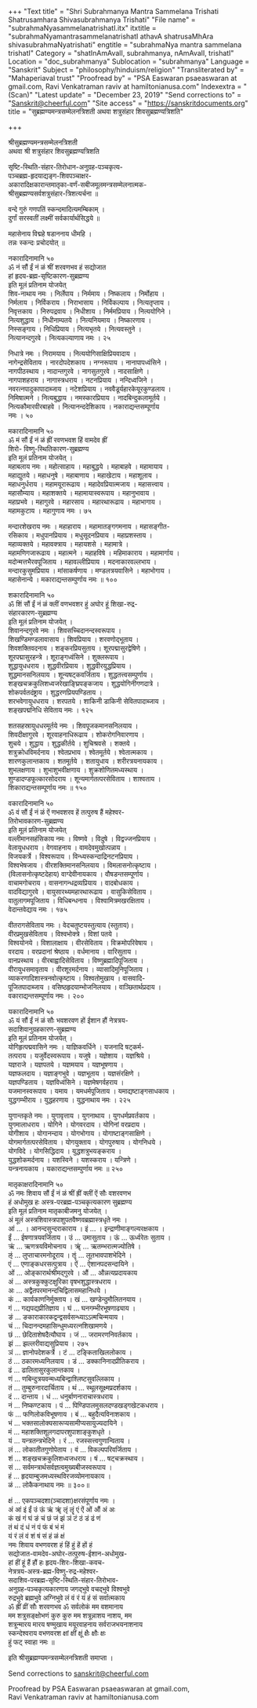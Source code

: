 +++
"Text title" = "Shri Subrahmanya Mantra Sammelana Trishati Shatrusamhara Shivasubrahmanya Trishati"
"File name" = "subrahmaNyasammelanatrishatI.itx"
itxtitle = "subrahmaNyamantrasammelanatrishatI athavA shatrusaMhAra shivasubrahmaNyatrishati"
engtitle = "subrahmaNya mantra sammelana trishatI"
Category = "shatInAmAvalI, subrahmanya, nAmAvalI, trishatI"
Location = "doc_subrahmanya"
Sublocation = "subrahmanya"
Language = "Sanskrit"
Subject = "philosophy/hinduism/religion"
"Transliterated by" = "Mahaperiaval trust"
"Proofread by" = "PSA Easwaran psaeaswaran at gmail.com, Ravi Venkatraman raviv at hamiltonianusa.com"
Indexextra = "(Scan)"
"Latest update" = "December 23, 2019"
"Send corrections to" = "Sanskrit@cheerful.com"
"Site access" = "https://sanskritdocuments.org"
title = "सुब्रह्मण्यमन्त्रसम्मेलनत्रिशती अथवा शत्रुसंहार शिवसुब्रह्मण्यत्रिशति"

+++
  
 श्रीसुब्रह्मण्यमन्त्रसम्मेलनत्रिशती   
अथवा श्री शत्रुसंहार शिवसुब्रह्मण्यत्रिशति   
  
सृष्टि-स्थिति-संहार-तिरोधान-अनुग्रह-पञ्चकृत्य-  
पञ्चब्रह्म-हृदयाद्यङ्ग-शिवपञ्चाक्षर-  
अकारादिक्षकारान्तमातृका-वर्णं-सबीजमूलमन्त्रसम्मेलनात्मक-  
श्रीसुब्रह्मण्यसर्वशत्रुसंहार-त्रिशत्यर्चना ॥  
  
वन्दे गुरुं गणपतिं स्कन्दमादित्यमम्बिकाम् ।  
दुर्गां सरस्वतीं लक्ष्मीं सर्वकार्यार्थसिद्धये ॥  
  
महासेनाय विद्महे षडाननाय धीमहि ।  
तन्नः स्कन्दः प्रचोदयोत् ॥  
  
नकारादिनामानि ५०  
ॐ नं सौं ईं नं ळं श्रीं शरवणभव हं सद्योजात  
हां हृदय-ब्रह्म-सृष्टिकारण-सुब्रह्मण्य  
इति मूलं प्रतिनाम योजयेत्  
शिव-नाथाय नमः । निर्लेपाय । निर्ममाय । निष्कलाय । निर्मोहाय ।  
निर्मलाय । निर्विकराय । निराभासाय । निर्विकल्पाय । नित्यतृप्ताय ।  
निवृत्तकाय । निरुपद्रवाय । निधीशाय । निर्ममप्रियाय । नित्ययोगिने ।  
नित्यशुद्धाय । निधीनाम्पतये । नित्यनियमाय । निष्कारणाय ।  
निस्सङ्गाय । निधिप्रियाय । नित्यभृतये । नित्यवस्तुने ।  
नित्यानन्दगुरवे । नित्यकल्याणाय नमः । २५  
  
निधात्रे नमः । निरामयाय । नित्ययोगिसाक्षिप्रियवादाय ।  
नागेन्द्रसेविताय । नारदोपदेशकाय । नग्नरूपाय । नानापापध्वंसिने ।  
नागपीठस्थाय । नादान्तगुरवे । नागसुतगुरवे । नादसाक्षिणे ।  
नागपाशहराय । नागास्त्रधराय । नटनप्रियाय । नन्दिध्वजिने ।  
नवरत्नपादुकापादाब्जाय । नटेशप्रियाय । नववैडूर्यहारकेयूरकुण्डलाय ।  
निमिषात्मने । नित्यबुद्धाय । नमस्कारप्रियाय । नादबिन्दुकलामूर्तये ।  
नित्यकौमारवीरबाहवे । नित्यानन्ददेशिकाय । नकाराद्यन्तसम्पूर्णाय  
नमः । ५०  
  
मकारादिनामानि ५०  
ॐ मं सौं ईं नं ळं ह्रीं रवणभवश हिं वामदेव ह्रीं  
शिरो- विष्णु-स्थितिकारण-सुब्रह्मण्य  
इति मूलं प्रतिनाम योजयेत् ।  
महाबलाय नमः । महोत्साहाय । महाबुद्धये । महाबाहवे । महामायाय ।  
महाद्युतये । महाधनुषे । महाबाणाय । महाखेटाय । महाशूलाय ।  
महाधनुर्धराय । महामयूरारूढाय । महादेवप्रियात्मजाय । महासत्त्वाय ।  
महासौम्याय । महाशक्तये । महामायास्वरूपाय । महानुभावाय ।  
महाप्रभवे । महागुरवे । महारसाय । महारथारूढाय । महाभागाय ।  
महामकुटाय । महागुणाय नमः । ७५  
  
मन्दारशेखराय नमः । महाहाराय । महामातङ्गगमनाय । महासङ्गीत-  
रसिकाय । मधुपानप्रियाय । मधुसूदनप्रियाय । महाप्रशस्ताय ।  
महाव्यक्तये । महावक्त्राय । महायशसे । महामात्रे ।  
महामणिगजारूढाय । महात्मने । महाहविषे । महिमाकाराय । महामार्गाय ।  
मदोन्मत्तभैरवपूजिताय । महावल्लीप्रियाय । मदनाकारवल्लभाय ।  
मन्दारकुसुमप्रियाय । मांसाकर्षणाय । मण्डलत्रयवासिने । महाभोगाय ।  
महासेनान्ये । मकाराद्यन्तसम्पुर्णाय नमः ॥ १००  
  
शकारादिनामानि ५०  
ॐ शिं सौं ईं नं ळं क्लीं वणभवशर हुं अघोर हूं शिखा-रुद्र-  
संहारकारण-सुब्रह्मण्य  
इति मूलं प्रतिनाम योजयेत् ।  
शिवानन्दगुरवे नमः । शिवसच्चिदानन्दस्वरूपाय ।  
शिखण्डिमण्डलावासाय । शिवप्रियाय । शरवणोद्भूताय ।  
शिवशक्तिवदनाय । शङ्करप्रियसुताय । शूरपद्मासुरद्वेषिणे ।  
शूरपद्मासुरहन्त्रे । शूराङ्गध्वंसिने । शुक्लरूपाय ।  
शुद्धायुधधराय । शुद्धवीरप्रियाय । शुद्धवीरयुद्धप्रियाय ।  
शुद्धमानसनिलयाय । शून्यषट्कवर्जिताय । शुद्धतत्त्वसम्पुर्णाय ।  
शङ्खचक्रकुलिशध्वजरेखाङ्घ्रिपङ्कजाय । शुद्धयोगिनीगणदात्रे ।  
शोकपर्वतदंष्ट्राय । शुद्धरणप्रियपण्डिताय ।  
शरभवेगायुधधराय । शरपतये । शाकिनी डाकिनी सेवितपादाब्जाय ।  
शङ्खपद्मनिधि सेविताय नमः । १२५  
  
शतसहस्रायुधधरमूर्तये नमः । शिवपूजकमानसनिलयाय ।  
शिवदीक्षागुरवे । शूरवाहनाधिरूढाय । शोकरोगनिवारणाय ।  
शुचये । शुद्धाय । शुद्धकीर्तये । शुचिश्रवसे । शक्तये ।  
शत्रुक्रोधविमर्दनाय । श्वेतप्रभाय । श्वेतमूर्तये । श्वेतात्मकाय ।  
शारणकुलान्तकाय । शतमूर्तये । शतायुधाय । शरीरत्रयनायकाय ।  
शुभलक्षणाय । शुभाशुभवीक्षणाय । शुक्रशोणितमध्यस्थाय ।  
शुण्डादण्डफूत्कारसोदराय । शून्यमार्गतत्परसेविताय । शाश्वताय ।  
शिकाराद्यन्तसम्पूर्णाय नमः ॥ १५०  
  
वकारादिनामानि ५०  
ॐ वं सौं ईं नं ळं ऐं णभवशरव हें तत्पुरुष हैं महेश्वर-  
तिरोभावकारण-सुब्रह्मण्य  
इति मूलं प्रतिनाम योजयेत्  
वल्लीमानसहंसिकाय नमः । विष्णवे । विदुषे । विद्वज्जनप्रियाय ।  
वेलायुधधराय । वेगवाहनाय । वामदेवमुखोत्पन्नाय ।  
विजयकर्त्रे । विश्वरूपाय । विन्ध्यस्कन्दाद्रिनटनप्रियाय ।  
विश्वभेषजाय । वीरशक्तिमानसनिलयाय । विमलासनोत्कृष्टाय ।  
(विलासनोत्कृष्टदेहाय) वाग्देवीनायकाय । वौषडन्तसम्पूर्णाय ।  
वाचामगोचराय । वासनागन्धद्रव्यप्रियाय । वादबोधकाय ।  
वादविद्यागुरवे । वायुसारथ्यमहारथारूढाय । वासुकिसेविताय ।  
वातुलागमपूजिताय । विधिबन्धनाय । विश्वामित्रमखरक्षिताय ।  
वेदान्तवेद्याय नमः । १७५  
  
वीतरागसेविताय नमः । वेदचतुष्टयस्तुत्याय (स्तुताय)।  
वीरप्रमुखसेविताय । विश्वभोक्त्रे । विशां पतये ।  
विश्वयोनये । विशालाक्षाय । वीरसेविताय । विक्रमोपरिवेषाय ।  
वरदाय । वरप्रदानां श्रेष्ठाय । वर्धमानाय । वारिसुताय ।  
वानप्रस्थाय । वीरबाह्वादिसेविताय । विष्णुब्रह्मादिपूजिताय ।  
वीरायुधसमावृताय । वीरशूरमर्दनाय । व्यासादिमुनिपूजिताय ।  
व्याकरणादिशास्त्रनवोत्कृष्टाय । विश्वतोमुखाय । वासवादि-  
पूजितपादाब्जाय । वसिष्ठहृदयाम्भोजनिलयाय । वाञ्छितार्थप्रदाय ।  
वकाराद्यन्तसम्पूर्णाय नमः । २००  
  
यकारादिनामानि ५०  
ॐ यं सौं ईं नं ळं सौः भवशरवण हों ईशान हौं नेत्रत्रय-  
सदाशिवानुग्रहकारण-सुब्रह्मण्य  
इति मूलं प्रतिनाम योजयेत् ।  
योगिहृत्पद्मवासिने नमः । याज्ञिकवर्धिने । यजनादि षट्कर्म-  
तत्पराय । यजुर्वेदस्वरूपाय । यजुषे । यज्ञेशाय । यज्ञश्रिये ।  
यज्ञराजे । यज्ञपतये । यज्ञमयाय । यज्ञभूषणाय ।  
यज्ञफलदाय । यज्ञाङ्गभुवे । यज्ञभूताय । यज्ञसंरक्षिणे ।  
यज्ञपण्डिताय । यज्ञविध्वंसिने । यज्ञमेषगर्वहराय ।  
यजमानस्वरूपाय । यमाय । यमधर्मपूजिताय । यमाद्यष्टाङ्गसाधकाय ।  
युद्धगम्भीराय । युद्धहरणाय । युद्धनाथाय नमः । २२५  
  
युगान्तकृते नमः । युगावृत्ताय । युगनाथाय । युगधर्मप्रवर्तकाय ।  
युगमालाधराय । योगिने । योगवरदाय । योगिनां वरप्रदाय ।  
योगीशाय । योगानन्दाय । योगभोगाय । योगाष्टाङ्गसाक्षिणे ।  
योगमार्गतत्परसेविताय । योगयुक्ताय । योगपुरुषाय । योगनिधये ।  
योगविदे । योगसिद्धिदाय । युद्धशत्रुभयङ्कराय ।  
युद्धशोकमर्दनाय । यशस्विने । यशस्कराय । यन्त्रिणे ।  
यन्त्रनायकाय । यकाराद्यन्तसम्पुर्णाय नमः ॥ २५०  
  
मातृकाक्षरादिनामानि ५०  
ॐ नमः शिवाय सौं ईं नं ळं श्रीं ह्रीं क्लीं ऐं सौः वशरवणभ  
हं अधोमुख हः अस्त्र-परब्रह्म-पञ्चकृत्यकारण सुब्रह्मण्य  
इति मूलं प्रतिनाम मातृकाबीजमनु योजयेत् ।  
अं मूलं अस्त्रशिवास्त्रपाशुपतवैष्णवब्रह्मास्त्रधृते नमः ।  
आं ... । आनन्दसुन्दराकाराय । इं ... । इन्द्राणीमाङ्गल्यरक्षकाय ।  
ईं ... ईषणात्रयवर्जिताय । उं ... उमासुताय । ऊं ... ऊर्ध्वरेतः सुताय ।  
ऋं ... ऋणत्रयविमोचनाय । ॠं ... ऋतम्भरात्मज्योतिषे ।  
ऌं ... लुप्ताचारमनोदूराय । ॡं ... लूतभावपाशभेदिने ।  
एं ... एणाङ्कधरसत्पुत्राय । ऐं ... ऐशानपदसन्दायिने ।  
ओं ... ओङ्कारार्थश्रीमद्गुरवे । औं ... औन्नत्यप्रदायकाय  
अं ... अस्त्रकुक्कुटक्षुरिका वृषभशुद्धास्त्रधराय ।  
अः ... अद्वैतपरमानन्दचिद्विलासमहानिधये ।  
कं ... कार्यकाणनिर्मुक्ताय । खं ... खण्डेन्दुमौलितनयाय ।  
गं ... गद्यपद्यप्रीतिज्ञाय । घं ... घनगम्भीरभूषणाढ्याय ।  
ङं ... ङकाराकारकद्वन्द्वसर्वसन्ध्याऽऽत्मचिन्मयाय ।  
चं ... चिदानन्दमहासिन्धुमध्यरत्नशिखामणये ।  
छं ... छेदिताशेषदैत्यौघाय । जं ... जरामरणनिवर्तकाय ।  
झं ... झल्लरीवाद्यसुप्रियाय । २७५  
ञं ... ज्ञानोपदेशकर्त्रे । टं ... टङ्किताखिललोकाय ।  
ठं ... ठकारमध्यनिलयाय । डं ... डक्कानिनादप्रीतिकराय ।  
ढं ... ढालितासुरकुलान्तकाय ।  
णं ... णबिन्दुत्रयवन्मध्यबिन्द्वाश्लिष्टसुवल्लिकाय ।  
तं ... तुम्बुरुनारदार्चिताय । थं ... स्थूलसूक्ष्मप्रदर्शकाय ।  
दं ... दान्ताय । धं ... धनुर्बाणनाराचास्त्रधराय ।  
नं ... निष्कण्टकाय । पं ... पिण्डिपालमुसलदण्डखड्गखेटकधराय ।  
फं ... फणिलोकविभूषणाय । बं ... बहुदैत्यविनाशकाय ।  
भं ... भक्तसालोक्यसारूप्यसामीप्यसायुज्यदायिने ।  
मं ... महाशक्तिशूलगदापरशुपाशाङ्कुशधृते ।  
यं ... यन्त्रतन्त्रभेदिने । रं ... रजस्सत्त्वगुणान्विताय ।  
लं ... लोकातीतगुणोपेताय । वं ... विकल्पपरिवर्जिताय ।  
शं ... शङ्खचक्रकुलिशध्वजधराय । षं ... षट्चक्रस्थाय ।  
सं ... सर्वमन्त्रार्थसर्वज्ञत्वमुख्यबीजस्वरूपाय ।  
हं ... हृदयाम्बुजमध्यस्थविरजव्योमनायकाय ।  
ळं ... लोकैकनाथाय नमः ॥ ३००॥  
  
क्षं ... एकपञ्चदशा(ञ्चादशा)क्षरसंपूर्णाय नमः ।  
अं आं इं ईं उं ऊं ऋं ॠं लृं लॄं एं ऐं ओं औं अं अः  
कं खं गं घं ङं चं छं जं झं ञं टं ठं डं ढं णं  
तं थं दं धं नं पं फं बं भं मं  
यं रं लं वं शं षं सं हं ळं क्षं  
नमः शिवाय वभणवरश हं हिं हुं हें हों हं  
सद्योजात-वामदेव-अघोर-तत्पुरुष-ईशान-अधोमुख-  
हां हीं हूं हैं हौं हः हृदय-शिरः-शिखा-कवच-  
नेत्रत्रय-अस्त्र-ब्रह्म-विष्णु-रुद्र-महेश्वर-  
सदाशिव-परब्रह्म-सृष्टि-स्थिति-संहार-तिरोभाव-  
अनुग्रह-पञ्चकृत्यकारणाय जगद्भुवे वचद्भुवे विश्वभुवे  
रुद्रभुवे ब्रह्मभुवे अग्निभुवे लं वं रं यं हं सं सर्वात्मकाय  
ॐ ह्रीं व्रीं सौः शरवणभव ॐ सर्वलोकं मम वशमानाय  
मम शत्रुसङ्क्षोभणं कुरु कुरु मम शत्रून्नाशय नाशय, मम  
शत्रून्मारय मारय षण्मुखाय मयूरवाहनाय सर्वराजभयनाशनाय  
स्कन्देश्वराय वभणवरश क्षां क्षीं क्षूं क्षैः क्षौः क्षः  
हुं फट् स्वाहा नमः ॥  
  
इति श्रीसुब्रह्मण्यमन्त्रसम्मेलनत्रिशती समाप्ता ।  
  
  
  
Send corrections to sanskrit@cheerful.com  
  
Proofread by PSA Easwaran psaeaswaran at gmail.com,   
Ravi Venkatraman raviv at hamiltonianusa.com  
  
